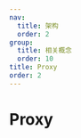 ```yaml
---
nav:
  title: 架构
  order: 2
group:
  title: 相关概念
  order: 10
title: Proxy
order: 2
---
```


# Proxy

